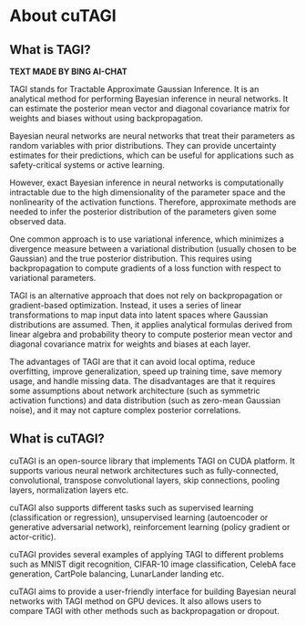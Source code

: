 <!-------------------------------------------------------------------
File:         tutorial.md
Description:  FNN tutorial with 1D data
Authors:      Miquel Florensa & Luong-Ha Nguyen & James-A. Goulet
Created:      March 04, 2023
Updated:      March 04, 2023
Contact:      miquelflorensa11@gmail.com & luongha.nguyen@gmail.com & james.goulet@polymtl.ca
Copyright (c) 2023 Miquel Florensa & Luong-Ha Nguyen & James-A. Goulet. Some rights reserved.
-------------------------------------------------------------------->

# About cuTAGI

## What is TAGI?

**TEXT MADE BY BING AI-CHAT**

TAGI stands for Tractable Approximate Gaussian Inference. It is an analytical method for performing Bayesian inference in neural networks. It can estimate the posterior mean vector and diagonal covariance matrix for weights and biases without using backpropagation.

Bayesian neural networks are neural networks that treat their parameters as random variables with prior distributions. They can provide uncertainty estimates for their predictions, which can be useful for applications such as safety-critical systems or active learning.

However, exact Bayesian inference in neural networks is computationally intractable due to the high dimensionality of the parameter space and the nonlinearity of the activation functions. Therefore, approximate methods are needed to infer the posterior distribution of the parameters given some observed data.

One common approach is to use variational inference, which minimizes a divergence measure between a variational distribution (usually chosen to be Gaussian) and the true posterior distribution. This requires using backpropagation to compute gradients of a loss function with respect to variational parameters.

TAGI is an alternative approach that does not rely on backpropagation or gradient-based optimization. Instead, it uses a series of linear transformations to map input data into latent spaces where Gaussian distributions are assumed. Then, it applies analytical formulas derived from linear algebra and probability theory to compute posterior mean vector and diagonal covariance matrix for weights and biases at each layer.

The advantages of TAGI are that it can avoid local optima, reduce overfitting, improve generalization, speed up training time, save memory usage, and handle missing data. The disadvantages are that it requires some assumptions about network architecture (such as symmetric activation functions) and data distribution (such as zero-mean Gaussian noise), and it may not capture complex posterior correlations.

## What is cuTAGI?

cuTAGI is an open-source library that implements TAGI on CUDA platform. It supports various neural network architectures such as fully-connected, convolutional, transpose convolutional layers, skip connections, pooling layers, normalization layers etc.

cuTAGI also supports different tasks such as supervised learning (classification or regression), unsupervised learning (autoencoder or generative adversarial network), reinforcement learning (policy gradient or actor-critic).

cuTAGI provides several examples of applying TAGI to different problems such as MNIST digit recognition, CIFAR-10 image classification, CelebA face generation, CartPole balancing, LunarLander landing etc.

cuTAGI aims to provide a user-friendly interface for building Bayesian neural networks with TAGI method on GPU devices. It also allows users to compare TAGI with other methods such as backpropagation or dropout.
